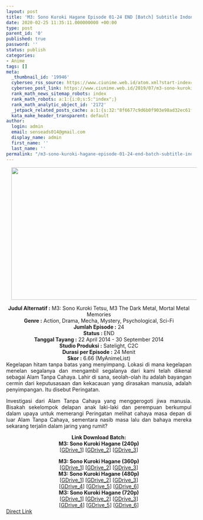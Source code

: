 ```yaml
---
layout: post
title: 'M3: Sono Kuroki Hagane Episode 01-24 END [Batch] Subtitle Indonesia'
date: 2020-02-25 11:35:11.000000000 +00:00
type: post
parent_id: '0'
published: true
password: ''
status: publish
categories:
- Anime
tags: []
meta:
  _thumbnail_id: '19946'
  cyberseo_rss_source: https://www.ciunime.web.id/atom.xml?start-index=1201&max-results=150
  cyberseo_post_link: https://www.ciunime.web.id/2019/07/m3-sono-kuroki-hagane-episode-01-24-end.html
  rank_math_news_sitemap_robots: index
  rank_math_robots: a:1:{i:0;s:5:"index";}
  rank_math_analytic_object_id: '2172'
  _jetpack_related_posts_cache: a:1:{s:32:"8f6677c9d6b0f903e98ad32ec61f8deb";a:2:{s:7:"expires";i:1644425375;s:7:"payload";a:0:{}}}
  kata_make_header_transparent: default
author:
  login: admin
  email: senseads014@gmail.com
  display_name: admin
  first_name: ''
  last_name: ''
permalink: "/m3-sono-kuroki-hagane-episode-01-24-end-batch-subtitle-indonesia/"
---
```

<div class="separator" style="clear: both; text-align: center;"><a href="https://1.bp.blogspot.com/-K2CLwq-iPic/XSWmP2CcAVI/AAAAAAAAbU0/gw7K-AC7IkkjoxmISu7MCcrlFf37jhwSQCLcBGAs/s1600/M3%2B-%2BSono%2BKuroki%2BHagane.jpg" imageanchor="1" style="margin-left: 1em; margin-right: 1em;"><img border="0" data-original-height="720" data-original-width="1280" height="360" src="{{ site.baseurl }}/assets/2020/02/M3%2B-%2BSono%2BKuroki%2BHagane.jpg" width="640" /></a></div>
<p>
<div style="text-align: center;"><b>Judul</b><b><b> Alternatif</b> :</b> M3: Sono Kuroki Tetsu, M3 The Dark Metal, Mortal Metal Memories</div>
<div style="text-align: center;"><b><b>Genre :</b></b> Action, Drama, Mecha, Mystery, Psychological, Sci-Fi</div>
<div style="text-align: center;"><b>Jumlah Episode :</b> 24<br /><b>Status :&nbsp;</b>END<br /><b>Tanggal Tayang :</b> 22 April 2014 - 30 September 2014<br /><b>Studio Produksi :</b> Satelight, C2C<br /><b>Durasi per Episode :</b> 24 Menit</div>
<div style="text-align: center;"><b>Skor :</b> 6.66 (MyAnimeList)</div>
<div style="text-align: center;"></div>
<div style="text-align: justify;">Kegelapan hitam tanpa batas yang menyimpang. Lokasi di mana kegelapan menelan segalanya dan mengambil segalanya dari kami telah dikenal sebagai Alam Tanpa Cahaya. Lahir di sana, seolah-olah itu adalah bayangan cermin dari keputusasaan dan kekacauan yang dirasakan manusia, adalah penyimpangan. Itu disebut Peringatan.</p>
<p>Investigasi dari Alam Tanpa Cahaya yang menggerogoti jiwa manusia. Bisakah sekelompok delapan anak laki-laki dan perempuan berkumpul dalam upaya untuk memerangi Peringatan melihat cahaya masa depan di luar Alam Tanpa Cahaya, sementara nasib masa lalu dan bahaya mereka sekarang terjalin dalam jaring yang rumit?</p></div>
<div style="text-align: justify;"></div>
<div style="text-align: justify;"></div>
<div style="text-align: center;"><b>Link Download Batch:</b></div>
<div style="text-align: center;">
<div style="text-align: center;"><b>M3: Sono Kuroki Hagane (240p)</b></div>
<div style="text-align: center;">[<a href="https://drive.google.com/uc?id=1W1nugWHtIXBpffNV7KnHVJuJgToL8vEb" target="_blank" rel="noopener">GDrive_1</a>] [<a href="https://drive.google.com/uc?id=1lwThILihF6slrbeNt7rZEKKvh6JKff7J" target="_blank" rel="noopener">GDrive_2</a>] [<a href="https://drive.google.com/uc?id=14uzY8pfbkmEOzW3LH7ITC_Z-oJdL4XKs" target="_blank" rel="noopener">GDrive_3</a>]</p>
</div>
</div>
<div style="text-align: center;"><b>M3: Sono Kuroki Hagane (360p)</b></div>
<div style="text-align: center;">[<a href="https://drive.google.com/uc?id=1wwXx3x-53ihr5pkFva7gW9KReqT2F5kE" target="_blank" rel="noopener">GDrive_1</a>] [<a href="https://drive.google.com/uc?id=1Hy60L67pY8m2OIF8YBLSV5DeGOgD2gSw" target="_blank" rel="noopener">GDrive_2</a>] [<a href="https://drive.google.com/uc?id=1vyYuPSZYLRza5zYL-dfx0uUVClOJeFmj" target="_blank" rel="noopener">GDrive_3</a>]</div>
<div style="text-align: center;"></div>
<div style="text-align: center;"><b>M3: Sono Kuroki Hagane (480p)</b><br />[<a href="https://drive.google.com/uc?id=1xxnU5wWJl1NhtaS-CnLqXBDciXiWlaOD" target="_blank" rel="noopener">GDrive_1</a>] [<a href="https://drive.google.com/uc?id=1OmRHamGQjrbe_ZwuE9x0S7gCATR7h-aM" target="_blank" rel="noopener">GDrive_2</a>] [<a href="https://drive.google.com/uc?id=1WWHHNboiR6Elsz1SBWKB_iTVqJsxGtpz" target="_blank" rel="noopener">GDrive_3</a>]<br />[<a href="https://drive.google.com/uc?id=1QMPpRT1AaNdz_BeljSxKg9B0PkcEFfbw" target="_blank" rel="noopener">GDrive_4</a>] [<a href="https://drive.google.com/uc?id=1oOqqsiHQHFDHsclKMvMqHdiRZmL236f4" target="_blank" rel="noopener">GDrive_5</a>] [<a href="https://drive.google.com/uc?id=1hH5NifxFC1jIK9_PAcCPhY8b1x1nNbhB" target="_blank" rel="noopener">GDrive_6</a>]</div>
<div style="text-align: center;"><b>M3: Sono Kuroki Hagane (720p)</b><br />[<a href="https://drive.google.com/uc?id=1sPZMGkboaSysM1Ug7ExXW06s0hU8AM4f" target="_blank" rel="noopener">GDrive_1</a>] [<a href="https://drive.google.com/uc?id=18y3UQVsWEsl4ack2r9-qDT0yKl1k0sED" target="_blank" rel="noopener">GDrive_2</a>] [<a href="https://drive.google.com/uc?id=184_bVlNSuGxYPo6mkhgFN_PVGPPZK4u4" target="_blank" rel="noopener">GDrive_3</a>]<br />[<a href="https://drive.google.com/uc?id=1HTpHJaaZ-5cMGFXodSKUHeX9UxcvxcOg" target="_blank" rel="noopener">GDrive_4</a>] [<a href="https://drive.google.com/uc?id=1xSRJ8oyGSFsNLpT0--d1ArXB_iOS46uX" target="_blank" rel="noopener">GDrive_5</a>] [<a href="https://drive.google.com/uc?id=1rM0tfpdJMXUeEDmvYpVbJ9ODvgQ03qvS" target="_blank" rel="noopener">GDrive_6</a>]</div>
<link rel="stylesheet" href="https://cdnjs.cloudflare.com/ajax/libs/font-awesome/4.7.0/css/font-awesome.min.css" />
<div class="divbtn"> <a href="https://handymansurrender.com/fihup8buzv?key=94550f7ce39444073321dde3b8782f97" class="btn"><i class="fa fa-download"></i> Direct Link</a> </div>

